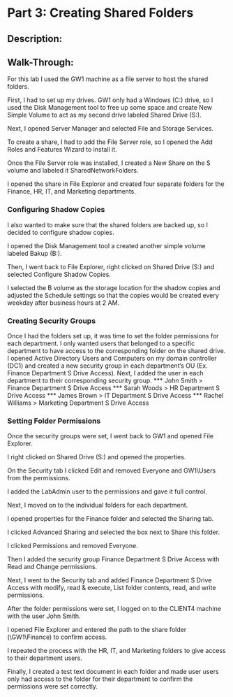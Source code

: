# Part 3: Creating Shared Folders
## Description:
## Walk-Through:

For this lab I used the GW1 machine as a file server to host the shared folders.

First, I had to set up my drives. GW1 only had a Windows (C:) drive, so I used the Disk Management tool to free up some space and create New Simple Volume to act as my second drive labeled Shared Drive (S:).

Next, I opened Server Manager and selected File and Storage Services. 

To create a share, I had to add the File Server role, so I opened the Add Roles and Features Wizard to install it.

Once the File Server role was installed, I created a New Share on the S volume and labeled it SharedNetworkFolders.

I opened the share in File Explorer and created four separate folders for the Finance, HR, IT, and Marketing departments.

### Configuring Shadow Copies

I also wanted to make sure that the shared folders are backed up, so I decided to configure shadow copies.

I opened the Disk Management tool a created another simple volume labeled Bakup (B:).

Then, I went back to File Explorer, right clicked on Shared Drive (S:) and selected Configure Shadow Copies.

I selected the B volume as the storage location for the shadow copies and adjusted the Schedule settings so that the copies would be created every weekday after business hours at 2 AM.

### Creating Security Groups

Once I had the folders set up, it was time to set the folder permissions for each department.
I only wanted users that belonged to a specific department to have access to the corresponding folder on the shared drive.
I opened Active Directory Users and Computers on my domain controller (DC1) and created a new security group in each department’s OU (Ex. Finance Department S Drive Access).
Next, I added the user in each department to their corresponding security group.
*** John Smith > Finance Department S Drive Access
*** Sarah Woods > HR Department S Drive Access
*** James Brown > IT Department S Drive Access
*** Rachel Williams > Marketing Department S Drive Access

### Setting Folder Permissions

Once the security groups were set, I went back to GW1 and opened File Explorer.

I right clicked on Shared Drive (S:) and opened the properties.

On the Security tab I clicked Edit and removed Everyone and GW1\Users from the permissions.

I added the LabAdmin user to the permissions and gave it full control.

Next, I moved on to the individual folders for each department.

I opened properties for the Finance folder and selected the Sharing tab.

I clicked Advanced Sharing and selected the box next to Share this folder.

I clicked Permissions and removed Everyone.

Then I added the security group Finance Department S Drive Access with Read and Change permissions.

Next, I went to the Security tab and added Finance Department S Drive Access with modify, read & execute, List folder contents, read, and write permissions.

After the folder permissions were set, I logged on to the CLIENT4 machine with the user John Smith.

I opened File Explorer and entered the path to the share folder (\\GW1\Finance) to confirm access.

I repeated the process with the HR, IT, and Marketing folders to give access to their department users.

Finally, I created a test text document in each folder and made user users only had access to the folder for their department to confirm the permissions were set correctly.
